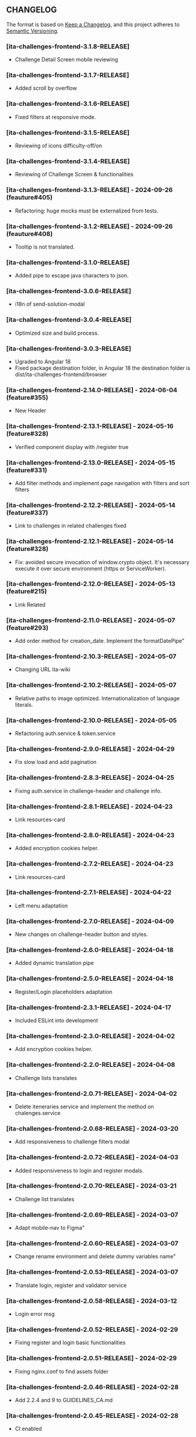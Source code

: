## CHANGELOG

The format is based on [Keep a Changelog](https://keepachangelog.com/en/1.0.0/),
and this project adheres to
[Semantic Versioning](https://semver.org/spec/v2.0.0.html).

### [ita-challenges-frontend-3.1.8-RELEASE]

- Challenge Detail Screen mobile reviewing

### [ita-challenges-frontend-3.1.7-RELEASE] 

- Added scroll by overflow
  

### [ita-challenges-frontend-3.1.6-RELEASE]

- Fixed filters at responsive mode.

### [ita-challenges-frontend-3.1.5-RELEASE]

- Reviewing of icons difficulty-off/on 

### [ita-challenges-frontend-3.1.4-RELEASE]

- Reviewing of Challenge Screen & functionalities

### [ita-challenges-frontend-3.1.3-RELEASE] - 2024-09-26 (feauture#405)

- Refactoring: huge mocks must be externalized from tests.

### [ita-challenges-frontend-3.1.2-RELEASE] - 2024-09-26 (feauture#408)

- Tooltip is not translated.

### [ita-challenges-frontend-3.1.0-RELEASE]

- Added pipe to escape java characters to json.

### [ita-challenges-frontend-3.0.6-RELEASE]

- i18n of send-solution-modal

### [ita-challenges-frontend-3.0.4-RELEASE]

- Optimized size and build process.

### [ita-challenges-frontend-3.0.3-RELEASE]

- Ugraded to Angular 18
- Fixed package destination folder, in Angular 18 the destination folder is dist/ita-challenges-frontend/browser

### [ita-challenges-frontend-2.14.0-RELEASE] - 2024-06-04 (feature#355)

- New Header

### [ita-challenges-frontend-2.13.1-RELEASE] - 2024-05-16 (feature#328)

- Verified component display with /register true 

### [ita-challenges-frontend-2.13.0-RELEASE] - 2024-05-15 (feature#331)

- Add filter methods and implement page navigation with filters and sort filters

### [ita-challenges-frontend-2.12.2-RELEASE] - 2024-05-14 (feature#337)

- Link to challenges in related challenges fixed

### [ita-challenges-frontend-2.12.1-RELEASE] - 2024-05-14 (feature#328)

- Fix: avoided secure invocation of window.crypto object. It's necessary execute
  it over secure environment (https or ServiceWorker).

### [ita-challenges-frontend-2.12.0-RELEASE] - 2024-05-13 (feature#215)

- Link Related

### [ita-challenges-frontend-2.11.0-RELEASE] - 2024-05-07 (feature#293)

- Add order method for creation_date. Implement the formatDatePipe"

### [ita-challenges-frontend-2.10.3-RELEASE] - 2024-05-07

- Changing URL ita-wiki

### [ita-challenges-frontend-2.10.2-RELEASE] - 2024-05-07

- Relative paths to image optimized. Internationalization of language literals.

### [ita-challenges-frontend-2.10.0-RELEASE] - 2024-05-05

- Refactoring auth.service & token.service

### [ita-challenges-frontend-2.9.0-RELEASE] - 2024-04-29

- Fix slow load and add pagination

### [ita-challenges-frontend-2.8.3-RELEASE] - 2024-04-25

- Fixing auth.service in challenge-header and challenge info.

### [ita-challenges-frontend-2.8.1-RELEASE] - 2024-04-23

- Link resources-card

### [ita-challenges-frontend-2.8.0-RELEASE] - 2024-04-23

- Added encryption cookies helper.

### [ita-challenges-frontend-2.7.2-RELEASE] - 2024-04-23

- Link resources-card

### [ita-challenges-frontend-2.7.1-RELEASE] - 2024-04-22

- Left menu adaptation

### [ita-challenges-frontend-2.7.0-RELEASE] - 2024-04-09

- New changes on challenge-header button and styles.

### [ita-challenges-frontend-2.6.0-RELEASE] - 2024-04-18

- Added dynamic translation pipe

### [ita-challenges-frontend-2.5.0-RELEASE] - 2024-04-18

- Register/Login placeholders adaptation

### [ita-challenges-frontend-2.3.1-RELEASE] - 2024-04-17

- Included ESLint into development

### [ita-challenges-frontend-2.3.0-RELEASE] - 2024-04-02

- Add encryption cookies helper.

### [ita-challenges-frontend-2.2.0-RELEASE] - 2024-04-08

- Challenge lists translates

### [ita-challenges-frontend-2.0.71-RELEASE] - 2024-04-02

- Delete iteneraries service and implement the method on chalenges.service

### [ita-challenges-frontend-2.0.68-RELEASE] - 2024-03-20

- Add responsiveness to challenge filters modal

### [ita-challenges-frontend-2.0.72-RELEASE] - 2024-04-03

- Added responsiveness to login and register modals.

### [ita-challenges-frontend-2.0.70-RELEASE] - 2024-03-21

- Challenge list translates

### [ita-challenges-frontend-2.0.69-RELEASE] - 2024-03-07

- Adapt mobile-nav to Figma"

### [ita-challenges-frontend-2.0.60-RELEASE] - 2024-03-07

- Change rename environment and delete dummy variables name"

### [ita-challenges-frontend-2.0.53-RELEASE] - 2024-03-07

- Translate login, register and validator service

### [ita-challenges-frontend-2.0.58-RELEASE] - 2024-03-12

- Login error msg

### [ita-challenges-frontend-2.0.52-RELEASE] - 2024-02-29

- Fixing register and login basic functionalities

### [ita-challenges-frontend-2.0.51-RELEASE] - 2024-02-29

- Fixing nginx.conf to find assets folder

### [ita-challenges-frontend-2.0.46-RELEASE] - 2024-02-28

- Add 2.2.4 and 9 to GUIDELINES_CA.md

### [ita-challenges-frontend-2.0.45-RELEASE] - 2024-02-28

- CI enabled
